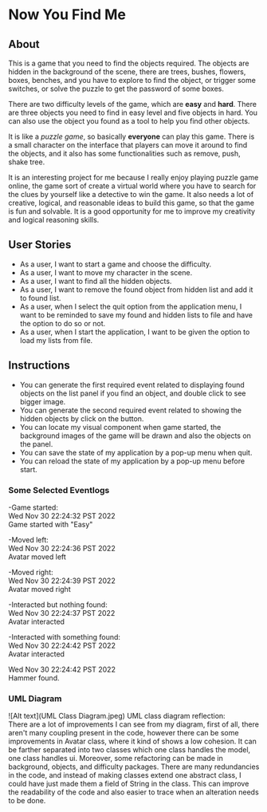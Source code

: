 # Now You Find Me

## About
This is a game that you need to find the objects required.
The objects are hidden in the background of the scene,
there are trees, bushes, flowers, boxes, benches,
and you have to explore to find the object, 
or trigger some switches, 
or solve the puzzle to get the password of some boxes.

There are two difficulty levels of the game, 
which are **easy** and **hard**.
There are three objects you need to find in easy level and
five objects in hard. You can also use the object you found
as a tool to help you find other objects.

It is like a *puzzle game*,
so basically **everyone** can play this game.
There is a small character on the interface that players 
can move it around to find the objects, and it also has
some functionalities such as remove, push, shake tree.

It is an interesting project for me because 
I really enjoy playing puzzle game online, the game
sort of create a virtual world 
where you have to search for the clues by yourself 
like a detective to win the game.
It also needs a lot of creative, logical, and reasonable
ideas to build this game, so that the game is fun and solvable.
It is a good opportunity for me to improve my creativity
and logical reasoning skills.

## User Stories
- As a user, I want to start a game and choose the difficulty.
- As a user, I want to move my character in the scene.
- As a user, I want to find all the hidden objects.
- As a user, I want to remove the found object from hidden list and add it to found list.
- As a user, when I select the quit option from the application menu, 
I want to be reminded to save my found and hidden lists to file and have the option to do so or not.
- As a user, when I start the application, I want to be given the option to load my lists from file.

## Instructions
- You can generate the first required event related to displaying found objects on the list panel if you find an object,
and double click to see bigger image.
- You can generate the second required event related to showing the hidden objects by click on the button.
- You can locate my visual component when game started, the background images of the game will be drawn 
and also the objects on the panel.
- You can save the state of my application by a pop-up menu when quit.
- You can reload the state of my application by a pop-up menu before start.

### Some Selected Eventlogs

-Game started:  
Wed Nov 30 22:24:32 PST 2022  
Game started with "Easy"

-Moved left:  
Wed Nov 30 22:24:36 PST 2022  
Avatar moved left

-Moved right:  
Wed Nov 30 22:24:39 PST 2022  
Avatar moved right

-Interacted but nothing found:  
Wed Nov 30 22:24:37 PST 2022  
Avatar interacted

-Interacted with something found:  
Wed Nov 30 22:24:42 PST 2022  
Avatar interacted

Wed Nov 30 22:24:42 PST 2022  
Hammer found.

### UML Diagram
![Alt text](UML Class Diagram.jpeg)
UML class diagram reflection:  
There are a lot of improvements I can see from my diagram, first of all, there aren't many coupling present in the code, however there can be some improvements in Avatar class,
where it kind of shows a low cohesion. It can be farther separated into two classes which one class handles the model, one class handles ui. 
Moreover, some refactoring can be made in background, objects, and difficulty packages. There are many redundancies in the code, and instead of making classes extend one abstract class,
I could have just made them a field of String in the class. This can improve the readability of the code and also easier to trace when an alteration needs to be done.
